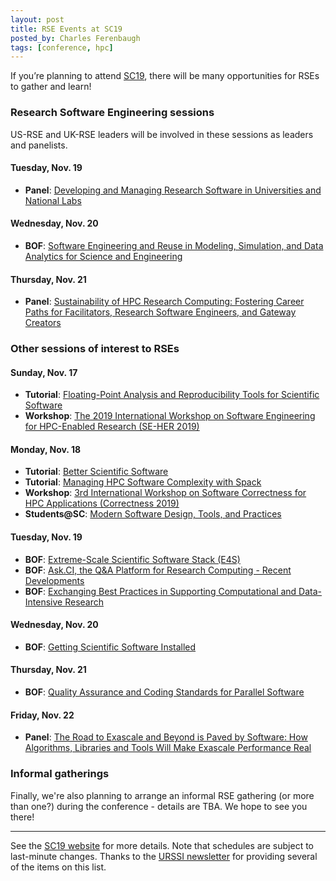```yaml
---
layout: post
title: RSE Events at SC19
posted_by: Charles Ferenbaugh
tags: [conference, hpc]
---
```


If you’re planning to attend [SC19](https://sc19.supercomputing.org/), there will be many opportunities for RSEs to gather and learn!

### Research Software Engineering sessions

US-RSE and UK-RSE leaders will be involved in these sessions as leaders and panelists.

#### Tuesday, Nov. 19
-  __Panel__: [Developing and Managing Research Software in Universities and National Labs](https://sc19.supercomputing.org/?post_type=page&p=3479&id=pan108&sess=sess226)

#### Wednesday, Nov. 20
-  __BOF__: [Software Engineering and Reuse in Modeling, Simulation, and Data Analytics for Science and Engineering](https://sc19.supercomputing.org/?post_type=page&p=3480&sess=sess341)

#### Thursday, Nov. 21
-  __Panel__: [Sustainability of HPC Research Computing: Fostering Career Paths for Facilitators, Research Software Engineers, and Gateway Creators](https://sc19.supercomputing.org/?post_type=page&p=3479&id=pan109&sess=sess227)

### Other sessions of interest to RSEs

#### Sunday, Nov. 17
-  __Tutorial__: [Floating-Point Analysis and Reproducibility Tools for Scientific Software](https://sc19.supercomputing.org/?post_type=page&p=3479&id=tut139&sess=sess205)
-  __Workshop__: [The 2019 International Workshop on Software Engineering for HPC-Enabled Research (SE-HER 2019)](https://sc19.supercomputing.org/?post_type=page&p=3480&sess=sess106)

#### Monday, Nov. 18
-  __Tutorial__: [Better Scientific Software](https://sc19.supercomputing.org/?post_type=page&p=3479&id=tut158&sess=sess192)
-  __Tutorial__: [Managing HPC Software Complexity with Spack](https://sc19.supercomputing.org/?post_type=page&p=3479&id=tut164&sess=sess194)
-  __Workshop__: [3rd International Workshop on Software Correctness for HPC Applications (Correctness 2019)](https://sc19.supercomputing.org/?post_type=page&p=3480&sess=sess118)
-  __Students@SC__: [Modern Software Design, Tools, and Practices](https://sc19.supercomputing.org/?post_type=page&p=3479&id=pec109&sess=sess410)

#### Tuesday, Nov. 19
-  __BOF__: [Extreme-Scale Scientific Software Stack (E4S)](https://sc19.supercomputing.org/?post_type=page&p=3480&sess=sess269)
-  __BOF__: [Ask.CI, the Q&A Platform for Research Computing - Recent Developments](https://sc19.supercomputing.org/session/?sess=sess274)
-  __BOF__: [Exchanging Best Practices in Supporting Computational and Data-Intensive Research](https://sc19.supercomputing.org/session/?sess=sess266)

#### Wednesday, Nov. 20
-  __BOF__: [Getting Scientific Software Installed](https://sc19.supercomputing.org/session/?sess=sess299)

#### Thursday, Nov. 21
-  __BOF__: [Quality Assurance and Coding Standards for Parallel Software](https://sc19.supercomputing.org/?post_type=page&p=3480&sess=sess316)

#### Friday, Nov. 22
-  __Panel__: [The Road to Exascale and Beyond is Paved by Software: How Algorithms, Libraries and Tools Will Make Exascale Performance Real](https://sc19.supercomputing.org/?post_type=page&p=3479&id=pan117&sess=sess232)

### Informal gatherings

Finally, we're also planning to arrange an informal RSE gathering (or more than one?) during the conference - details are TBA.  We hope to see you there!

-------------

See the [SC19 website](https://sc19.supercomputing.org/) for more details. Note that schedules are subject to last-minute changes. Thanks to the [URSSI newsletter](https://mailchi.mp/9ff12a24ee11/urssi-september-2019-newsletter) for providing several of the items on this list.

